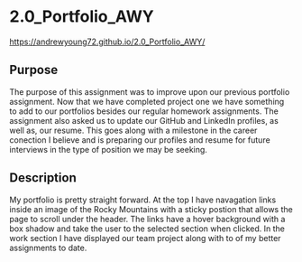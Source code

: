 # 2.0_Portfolio_AWY
 https://andrewyoung72.github.io/2.0_Portfolio_AWY/

## Purpose

The purpose of this assignment was to improve upon our previous portfolio assignment. Now that we have completed project one we have something to add to our portfolios besides our regular homework assignments. The assignment also asked us to update our GitHub and LinkedIn profiles, as well as, our resume. This goes along with a milestone in the career conection I believe and is preparing our profiles and resume for future interviews in the type of position we may be seeking. 

## Description

My portfolio is pretty straight forward. At the top I have navagation links inside an image of the Rocky Mountains with a sticky postion that allows the page to scroll under the header. The links have a hover background with a box shadow and take the user to the selected section when clicked. In the work section I have displayed our team project along with to of my better assignments to date.